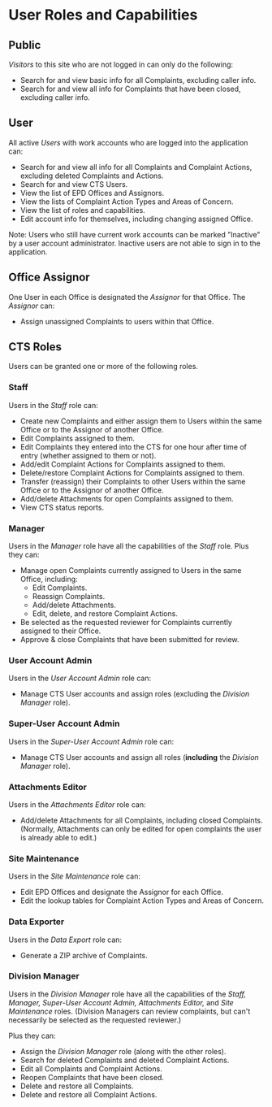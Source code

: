 # User Roles and Capabilities

## Public

*Visitors* to this site who are not logged in can only do the following:

* Search for and view basic info for all Complaints, excluding caller info.
* Search for and view all info for Complaints that have been closed, excluding caller info.

## User

All active *Users* with work accounts who are logged into the application can:

* Search for and view all info for all Complaints and Complaint Actions, excluding deleted Complaints and Actions.
* Search for and view CTS Users.
* View the list of EPD Offices and Assignors.
* View the lists of Complaint Action Types and Areas of Concern.
* View the list of roles and capabilities.
* Edit account info for themselves, including changing assigned Office.

Note: Users who still have current work accounts can be marked "Inactive" by a user account administrator. Inactive
users are not able to sign in to the application.

## Office Assignor

One User in each Office is designated the *Assignor* for that Office. The *Assignor* can:

* Assign unassigned Complaints to users within that Office.

## CTS Roles

Users can be granted one or more of the following roles.

### Staff

Users in the *Staff* role can:

* Create new Complaints and either assign them to Users within the same Office or to the Assignor of another Office.
* Edit Complaints assigned to them.
* Edit Complaints they entered into the CTS for one hour after time of entry (whether assigned to them or not).
* Add/edit Complaint Actions for Complaints assigned to them.
* Delete/restore Complaint Actions for Complaints assigned to them.
* Transfer (reassign) their Complaints to other Users within the same Office or to the Assignor of another Office.
* Add/delete Attachments for open Complaints assigned to them.
* View CTS status reports.

### Manager

Users in the *Manager* role have all the capabilities of the *Staff* role. Plus they can:

* Manage open Complaints currently assigned to Users in the same Office, including:
    * Edit Complaints.
    * Reassign Complaints.
    * Add/delete Attachments.
    * Edit, delete, and restore Complaint Actions.
* Be selected as the requested reviewer for Complaints currently assigned to their Office.
* Approve & close Complaints that have been submitted for review.

### User Account Admin

Users in the *User Account Admin* role can:

* Manage CTS User accounts and assign roles (excluding the *Division Manager* role).

### Super-User Account Admin

Users in the *Super-User Account Admin* role can:

* Manage CTS User accounts and assign all roles (**including** the *Division Manager* role).

### Attachments Editor

Users in the *Attachments Editor* role can:

* Add/delete Attachments for all Complaints, including closed Complaints. (Normally, Attachments can only be edited for
  open complaints the user is already able to edit.)

### Site Maintenance

Users in the *Site Maintenance* role can:

* Edit EPD Offices and designate the Assignor for each Office.
* Edit the lookup tables for Complaint Action Types and Areas of Concern.

### Data Exporter

Users in the *Data Export* role can:

* Generate a ZIP archive of Complaints.

### Division Manager

Users in the *Division Manager* role have all the capabilities of the *Staff, Manager, Super-User Account Admin,
Attachments
Editor,* and *Site Maintenance* roles. (Division Managers can review complaints, but can't necessarily be selected as
the requested reviewer.)

Plus they can:

* Assign the *Division Manager* role (along with the other roles).
* Search for deleted Complaints and deleted Complaint Actions.
* Edit all Complaints and Complaint Actions.
* Reopen Complaints that have been closed.
* Delete and restore all Complaints.
* Delete and restore all Complaint Actions.
